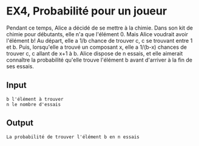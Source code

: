 # EX4, Probabilité pour un joueur

Pendant ce temps, Alice a décidé de se mettre à la chimie. Dans son kit de chimie pour débutants, elle n'a que l'élément 0. Mais Alice voudrait avoir l'élément b!
Au départ, elle a 1/b chance de trouver c, c se trouvant entre 1 et b. Puis, lorsqu'elle a trouvé un composant x, elle a 1/(b-x) chances de trouver c, c allant de x+1 à b.
Alice dispose de n essais, et elle aimerait connaître la probabilité qu'elle trouve l'élément b avant d'arriver à la fin de ses essais.

## Input
```
b l'élément à trouver
n le nombre d'essais
```
## Output
```
La probabilité de trouver l'élément b en n essais
```


